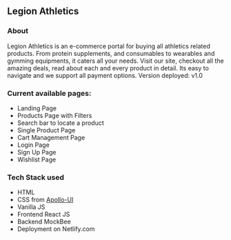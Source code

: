 ## Legion Athletics

### About 
Legion Athletics is an e-commerce portal for buying all athletics related products. From protein supplements,
and consumables to wearables and gymming equipments, it caters all your needs. Visit our site, checkout all the amazing deals, read about each and every product in detail. Its easy to navigate and we support all payment options. 
Version deployed: v1.0
### Current available pages:
* Landing Page
* Products Page with Filters
* Search bar to locate a product
* Single Product Page
* Cart Management Page
* Login Page
* Sign Up Page
* Wishlist Page

### Tech Stack used
* HTML
* CSS from [Apollo-UI](https://apolloui-neog.netlify.app/)
* Vanilla JS
* Frontend React JS
* Backend MockBee
* Deployment on Netlify.com

